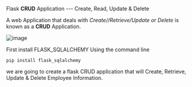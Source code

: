 Flask **CRUD** Application --- Create, Read, Update & Delete

A web Application that deals with *Create//Retrieve/Update or Delete* is known as a **CRUD** Application.

![image](https://github.com/FridayBlessed/FlaskCRUD/assets/122832232/61832af9-8275-47b9-ab64-18bbf2ad3b21)

First install FLASK_SQLALCHEMY Using the command line

```
pip install flask_sqlalchemy

```
we are going to create a flask CRUD application that will Create, Retrieve, Update & Delete Employee Information. 
